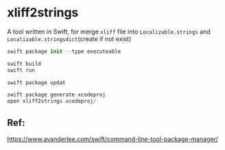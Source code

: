 # xliff2strings

A tool written in Swift, for merge `xliff` file into `Localizable.strings` and `Localizable.stringsdict`(create if not exist)

```swift
swift package init --type executeable
```

```swift
swift build
swift run
```

```swift
swift package updat
```

```swift
swift package generate-xcodeproj
open xliff2strings.xcodeproj/
```

## Ref:

https://www.avanderlee.com/swift/command-line-tool-package-manager/

